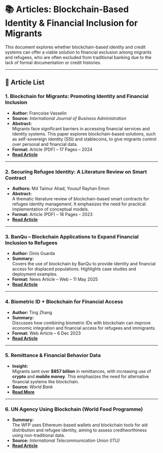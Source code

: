 # 📚 Articles: Blockchain-Based Identity & Financial Inclusion for Migrants

This document explores whether blockchain-based identity and credit systems can
offer a viable solution to financial exclusion among migrants and refugees, who
are often excluded from traditional banking due to the lack of formal
documentation or credit histories.

---

## 📝 Article List

### 1. **Blockchain for Migrants: Promoting Identity and Financial Inclusion**

- **Author:** Francoise Vasselin  
- **Source:** *International Journal of Business Administration*  
- **Abstract:**  
  Migrants face significant barriers in accessing financial services and
  identity systems. This paper explores blockchain-based solutions, such as
  self-sovereign identity (SSI) and stablecoins, to give migrants control over
  personal and financial data.
- **Format:** Article (PDF) – 17 Pages – 2024  
- **[Read Article](https://www.sciedu.ca/journal/index.php/ijba/article/view/27147)**

---

### 2. **Securing Refugee Identity: A Literature Review on Smart Contract**

- **Authors:** Md Taimur Ahad, Yousuf Rayhan Emon  
- **Abstract:**  
  A thematic literature review of blockchain-based smart contracts for refugee
  identity management. It emphasizes the need for practical implementation of
  conceptual models.
- **Format:** Article (PDF) – 18 Pages – 2023  
- **[Read Article](https://arxiv.org/pdf/2310.19018)**

---

### 3. **BanQu – Blockchain Applications to Expand Financial Inclusion to Refugees**

- **Author:** Dinis Guarda  
- **Summary:**  
  Covers the use of blockchain by BanQu to provide identity and financial access
  for displaced populations. Highlights case studies and deployment examples.
- **Format:** News Article – Web – 11 May 2025  
- **[Read Article](https://www.intelligenthq.com/blockchain-applications-to-expand-financial-inclusion-to-refugees/)**

---

### 4. **Biometric ID + Blockchain for Financial Access**

- **Author:** Ting Zhang  
- **Summary:**  
  Discusses how combining biometric IDs with blockchain can improve economic
  integration and financial access for refugees and immigrants.
- **Format:** Web Article – 6 Dec 2023  
- **[Read Article](https://www.migrationpolicy.org/article/refugees-migrants-financial-inclusion)**

---

### 5. **Remittance & Financial Behavior Data**

- **Insight:**  
  Migrants sent over **$857 billion** in remittances, with increasing use of
  **crypto** and **mobile money**. This emphasizes the need for alternative
  financial systems like blockchain.
- **Source:** *World Bank*  
- **[Read More](https://www.worldbank.org/en/topic/financialinclusion/overview)**

---

### 6. **UN Agency Using Blockchain (World Food Programme)**

- **Summary:**  
  The WFP uses Ethereum-based wallets and blockchain tools for aid distribution
  and refugee identity, aiming to assess creditworthiness using non-traditional data.
- **Source:** *International Telecommunication Union (ITU)*  
- **[Read Article](https://www.itu.int/hub/2020/04/how-the-world-food-programme-uses-blockchain-to-better-serve-refugees/?utm_source)**
